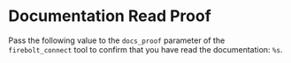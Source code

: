 # Documentation Read Proof

Pass the following value to the `docs_proof` parameter of the `firebolt_connect` tool to confirm that you have read the documentation: `%s`.
